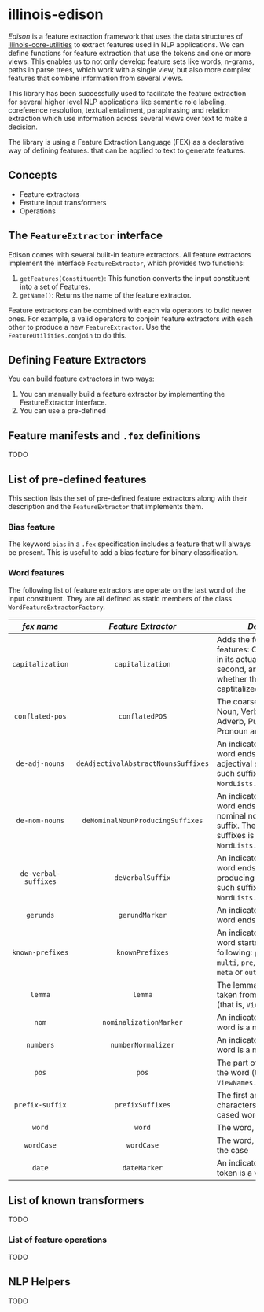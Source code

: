 # illinois-edison

*Edison* is a feature extraction framework that uses the data structures of [illinois-core-utilities](..`core-utilities`README.md)
to extract features used in NLP applications.
We can define functions for feature extraction that use the tokens and one or more views. 
This enables us to not only develop feature sets like words, n-grams, paths in parse trees, which work with a single view, 
but also more complex features that combine information from several views.

This library has been successfully used to facilitate the feature extraction for several higher level
NLP applications like semantic role labeling, coreference
resolution, textual entailment, paraphrasing and relation
extraction which use information across several views over text to
make a decision.

The library is using a Feature Extraction Language (FEX) as a declarative way of defining features. 
that can be applied to text to generate features. 

## Concepts
   - Feature extractors
   - Feature input transformers
   - Operations

## The `FeatureExtractor` interface
Edison comes with several built-in feature extractors. 
All feature extractors implement the interface `FeatureExtractor`, which provides two functions:

   1. `getFeatures(Constituent)`: This function converts the input constituent into a set of Features.
   2. `getName()`: Returns the name of the feature extractor.

Feature extractors can be combined with each via operators to build newer ones. 
For example, a valid operators to conjoin feature extractors with each other to 
produce a new `FeatureExtractor`. Use the `FeatureUtilities.conjoin` to do this.

## Defining Feature Extractors 
You can build feature extractors in two ways:

   1. You can manually build a feature extractor by implementing the FeatureExtractor interface.
   2. You can use a pre-defined

## Feature manifests and `.fex` definitions
TODO

## List of pre-defined features

This section lists the set of pre-defined feature extractors along
with their description and the `FeatureExtractor` that implements
them.

### Bias feature
The keyword `bias` in a `.fex` specification includes a feature
that will always be present. This is useful to add a bias feature
for binary classification.

### Word features
The following list of feature extractors are operate on the last
word of the input constituent. They are all defined as static
members of the class `WordFeatureExtractorFactory`.
  

| *fex name*           | *Feature Extractor*                 | *Description*                                                           |
|:--------------------:|:-----------------------------------:|-------------------------------------------------------------------------|
| `capitalization`     | `capitalization`                    | Adds the following two features: One with the word in its actual case, and the second, an indicator for whether the word is captitalized   |
| `conflated-pos`      | `conflatedPOS`                      | The coarse POS tag (one of Noun, Verb, Adjective, Adverb, Punctuation, Pronoun and Other) |
| `de-adj-nouns`       | `deAdjectivalAbstractNounsSuffixes` | An indicator for whether the word ends with a de- adjectival suffix. The list of such suffixes is in `WordLists.DE_ADJ_SUFFIXES`. |
| `de-nom-nouns`       | `deNominalNounProducingSuffixes`    | An indicator for whether the word ends with a de- nominal noun producing suffix. The list of such suffixes is in `WordLists.DENOM_SUFFIXES`.                       |
| `de-verbal-suffixes` | `deVerbalSuffix`                    | An indicator for whether the word ends with a de- verbal producing suffix. The list of such suffixes is in `WordLists.DE_VERB_SUFFIXES`.  |
| `gerunds`            | `gerundMarker`                      | An indicator for whether the word ends with an `-ing`.                  |
| `known-prefixes`     | `knownPrefixes`                     | An indicator for whether the word starts with one of the following: `poly`, `ultra`, `post`, `multi`, `pre`, `fore`, `ante`, `pro`, `meta` or `out`                    |
| `lemma`              | `lemma`                             | The lemma of the word, taken from the LEMMA view (that is, `ViewNames.LEMMA`)  |
| `nom`                | `nominalizationMarker`              | An indicator for whether the word is a nominalization                   |
| `numbers`            | `numberNormalizer`                  | An indicator for whether the word is a number                           |
| `pos`                | `pos`                               | The part of speech tag of the word (taken  from `ViewNames.POS`)  |
| `prefix-suffix`      | `prefixSuffixes`                    | The first and last two, three characters in the lower cased word |
| `word`               | `word`                              | The word, lower cased                                                   |
| `wordCase`           | `wordCase`                          | The word, without changing the case                                     |
| `date`               | `dateMarker`                        | An indicator for whether the token is a valid date                      |


## List of known transformers
TODO

### List of feature operations
TODO
  
## NLP Helpers
TODO 




